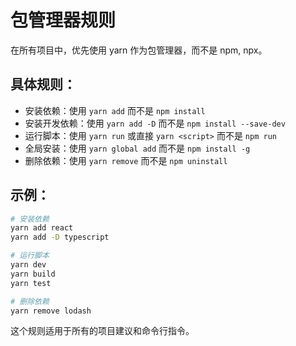 # 包管理器规则

在所有项目中，优先使用 yarn 作为包管理器，而不是 npm, npx。

## 具体规则：

- 安装依赖：使用 `yarn add` 而不是 `npm install`
- 安装开发依赖：使用 `yarn add -D` 而不是 `npm install --save-dev`
- 运行脚本：使用 `yarn run` 或直接 `yarn <script>` 而不是 `npm run`
- 全局安装：使用 `yarn global add` 而不是 `npm install -g`
- 删除依赖：使用 `yarn remove` 而不是 `npm uninstall`

## 示例：

```bash
# 安装依赖
yarn add react
yarn add -D typescript

# 运行脚本
yarn dev
yarn build
yarn test

# 删除依赖
yarn remove lodash
```

这个规则适用于所有的项目建议和命令行指令。